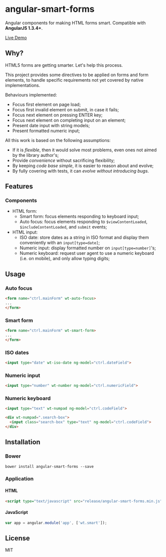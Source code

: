 # angular-smart-forms

Angular components for making HTML forms smart.
Compatible with **AngularJS 1.3.4+**.

[Live Demo](http://awerlang.github.io/angular-smart-forms/examples/)

## Why?

HTML5 forms are getting smarter. Let's help this process.

This project provides some directives to be applied on forms and form elements, 
to handle specific requirements not yet covered by native implementations.  

Behaviours implemented:

 * Focus first element on page load;
 * Focus first invalid element on submit, in case it fails;
 * Focus next element on pressing ENTER key;
 * Focus next element on completing input on an element;
 * Present date input with string models;
 * Present formatted numeric input;

All this work is based on the following assumptions:

* If it is *flexible*, then it would solve most problems, even ones not aimed by the library author's;
* Provide *convenience* without sacrificing flexibility;
* By keeping *code base simple*, it is easier to reason about and evolve;
* By fully covering with tests, it can *evolve without introducing bugs*.

## Features

### Components

 * HTML form:
   * Smart form: focus elements responding to keyboard input;
   * Auto focus: focus elements responding to `$viewContentLoaded`, `$includeContentLoaded`, and `submit` events;
 * HTML input:
   * ISO date: store dates as a string in ISO format and display them conveniently with an `input[type=date]`;
   * Numeric input: display formatted number on `input[type=number]`'s;
   * Numeric keyboard: request user agent to use a numeric keyboard (i.e. on mobile), and only allow typing digits;

## Usage

### Auto focus

```html
<form name="ctrl.mainForm" wt-auto-focus>
...
</form>
```

### Smart form 

```html
<form name="ctrl.mainForm" wt-smart-form>
...
</form>
```

### ISO dates

```html
<input type="date" wt-iso-date ng-model="ctrl.dateField">
```

### Numeric input

```html
<input type="number" wt-number ng-model="ctrl.numericField">
```

### Numeric keyboard

```html
<input type="text" wt-numpad ng-model="ctrl.codeField">
```

```html
<div wt-numpad=".search-box">
  <input class="search-box" type="text" ng-model="ctrl.codeField">
</div>
```

## Installation

### Bower

```
bower install angular-smart-forms --save
```

### Application

#### HTML

```html
<script type="text/javascript" src="release/angular-smart-forms.min.js"></script>
```
    
#### JavaScript

```js
var app = angular.module('app', ['wt.smart']);
```

## License

MIT
